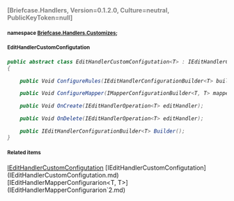 <h4 style='color: gray;margin:0; padding:0;'> [Briefcase.Handlers, Version=0.1.2.0, Culture=neutral, PublicKeyToken=null]</h4>

#### <small>namespace [Briefcase.Handlers.Customizes](../Namespace/Briefcase.Handlers.Customizes.md);</small>

#### <small>EditHandlerCustomConfigutation<T></small>

<i>

```csharp
public abstract class EditHandlerCustomConfigutation<T> : IEditHandlerCustomConfigutation<T>, IEditHandlerCustomConfigutation, IEditHandlerMapperConfigurarion<T, T>
{

	public Void ConfigureRules(IEditHandlerConfigurationBuilder<T> builder); 

	public Void ConfigureMapper(IMapperConfigurationBuilder<T, T> mapper); 

	public Void OnCreate(IEditHandlerOperation<T> editHandler); 

	public Void OnDelete(IEditHandlerOperation<T> editHandler); 

	public IEditHandlerConfigurationBuilder<T> Builder(); 
}
```

</i>


#### <small>Related items</small>

[IEditHandlerCustomConfigutation<T>](IEditHandlerCustomConfigutation`1.md)
[IEditHandlerCustomConfigutation](IEditHandlerCustomConfigutation.md)
[IEditHandlerMapperConfigurarion<T, T>](IEditHandlerMapperConfigurarion`2.md)